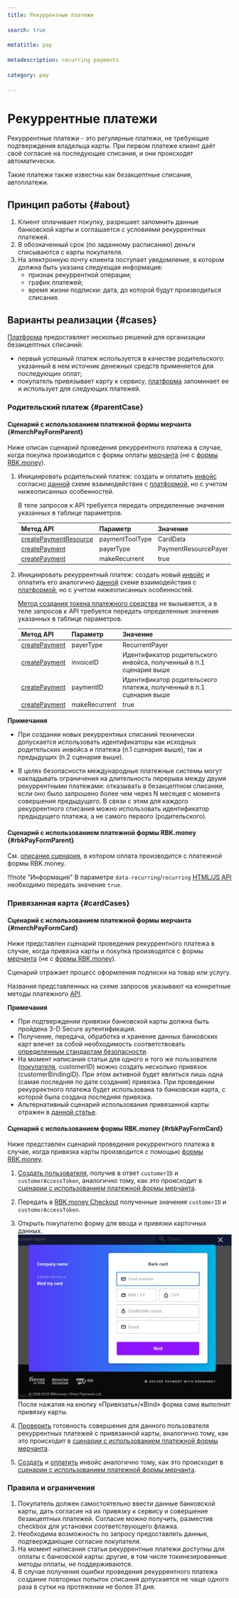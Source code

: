 ```yaml
---
title: Рекуррентные платежи 

search: true

metatitle: pay

metadescription: recurring payments

category: pay

---
```


# Рекуррентные платежи

Рекуррентные платежи - это регулярные платежи, не требующие подтверждения владельца карты. При первом платеже клиент даёт своё согласие на последующие списания, и они происходят автоматически.

Такие платежи также известны как безакцептные списания, автоплатежи.

## Принцип работы {#about}

1. Клиент оплачивает покупку, разрешает запомнить данные банковской карты и соглашается с условиями рекуррентных платежей.
2. В обозначенный срок (по заданному расписанию) деньги списываются с карты покупателя.
3. На электронную почту клиента поступает уведомление, в котором должна быть указана следующая информация:
    * признак рекуррентной операции;
    * график платежей;
    * время жизни подписки: дата, до которой будут производиться списания.

## Варианты реализации {#cases}

[Платформа](https://developer.rbk.money/docs/payments/overview/) предоставляет несколько решений для организации безакцептных списаний:

* первый успешный платеж используется в качестве родительского: указанный в нем источник денежных средств применяется для последующих оплат;
* покупатель привязывает карту к сервису, [платформа](https://developer.rbk.money/docs/payments/overview/) запоминает ее и использует для следующих платежей.

### Родительский платеж {#parentCase}

#### Сценарий с использованием платежной формы мерчанта {#merchPayFormParent}

Ниже описан сценарий проведения рекуррентного платежа в случае, когда покупка производится с формы оплаты [мерчанта](https://developer.rbk.money/docs/payments/overview/#lk) (не с [формы RBK.money](../../checkout)).

1. Инициировать родительский платеж: создать и оплатить [инвойс](https://developer.rbk.money/docs/payments/overview/#invoice) согласно [данной](https://developer.rbk.money/docs/payments/overview/#payScheme) схеме взаимодействия с [платформой](https://developer.rbk.money/docs/payments/overview/), но с учетом нижеописанных особенностей.

    В теле запросов к API требуется передать определенные значения указанных в таблице параметров.

    | Метод API  | Параметр | Значение |
    | ------------- | ------------- | ------------- |
    | [createPaymentResource](https://developer.rbk.money/api/#operation/createPaymentResource)  | paymentToolType  | CardData  |
    | [createPayment](https://developer.rbk.money/api/#operation/createPayment)  | payerType  |  PaymentResourcePayer  |
    | [createPayment](https://developer.rbk.money/api/#operation/createPayment)  | makeRecurrent  |  true  |

2. Инициировать рекуррентный платеж: cоздать новый [инвойс](https://developer.rbk.money/docs/payments/overview/#invoice) и оплатить его аналогично [данной](https://developer.rbk.money/docs/payments/overview/#payScheme) схеме взаимодействия с [платформой](https://developer.rbk.money/docs/payments/overview/), но с учетом нижеописанных особенностей.

    [Метод создания токена платежного средства](https://developer.rbk.money/api/#tag/Tokens) не вызывается, а в теле запросов к API требуется передать определенные значения указанных в таблице параметров.

    | Метод API  | Параметр | Значение |
    | ------------- | ------------- | ------------- |
    | [createPayment](https://developer.rbk.money/api/#operation/createPayment)  | payerType  |  RecurrentPayer  |
    | [createPayment](https://developer.rbk.money/api/#operation/createPayment)  | invoiceID  |  Идентификатор родительского инвойса, полученный в п.1 сценария выше  |
    | [createPayment](https://developer.rbk.money/api/#operation/createPayment)  | paymentID  |  Идентификатор родительского платежа, полученный в п.1 сценария выше  |
    | [createPayment](https://developer.rbk.money/api/#operation/createPayment)  | makeRecurrent  |  true  |

**Примечания**

* При создании новых рекуррентных списаний технически допускается использовать идентификаторы как исходных родительских инвойса и платежа (п.1 сценария выше), так и предыдущих (п.2 сценария выше).

* В целях безопасности международные платежные системы могут накладывать ограничения на длительность перерыва между двумя рекуррентными платежами: отказывать в безакцептном списании, если оно было запрошено более чем через N месяцев с момента совершения предыдущего. В связи с этим для каждого рекуррентного списания можно использовать идентификатор предыдущего платежа, а не самого первого (родительского).

#### Сценарий с использованием платежной формы RBK.money {#rbkPayFormParent}

См. [описание сценария](https://developer.rbk.money/docs/payments/overview/#pay), в котором оплата производится с платежной формы RBK.money.

!!!note "Информация"
    В параметре `data-recurring`/`recurring` [HTML/JS API](../../checkout/#htmlJsRecurring) необходимо передать значение `true`.

### Привязанная карта {#сardCases}

#### Сценарий с использованием платежной формы мерчанта {#merchPayFormCard}

Ниже представлен сценарий проведения рекуррентного платежа в случае, когда привязка карты и покупка производятся с формы [мерчанта](https://developer.rbk.money/docs/payments/overview/#lk) (не с [формы RBK.money](../../checkout)).

Сценарий отражает процесс оформления подписки на товар или услугу.

Названия представленных на схеме запросов указывают на конкретные методы платежного [API](https://developer.rbk.money/api/).

<object data="../../recurring/img/CustomerPayer.svg"> </object>

**Примечания**

* При подтверждении привязки банковской карты должна быть пройдена 3-D Secure аутентификация.
* Получение, передача, обработка и хранение данных банковских карт влечет за собой необходимость соответствовать [определенным стандартам безопасности](https://ru.pcisecuritystandards.org/minisite/env2/).
* На момент написания статьи для одного и того же пользователя ([покупателя](https://developer.rbk.money/docs/payments/overview/#shop), customerID) можно создать несколько привязок (customerBindingID). При этом активной будет являться лишь одна (самая последняя по дате создания) привязка. При проведении рекурректного платежа будет использована та банковская карта, с которой была создана последняя привязка.
* Альтернативный сценарий использования привязанной карты отражен в [данной статье](../../examples/binding).

#### Сценарий с использованием формы RBK.money {#rbkPayFormCard}

Ниже представлен сценарий проведения рекуррентного платежа в случае, когда привязка карты производится с помощью [формы RBK.money](../../checkout/#recurring).

1. [Создать пользователя](https://developer.rbk.money/api/#operation/createCustomer), получив в ответ `customerID` и `customerAccessToken`, аналогично тому, как это происходит в [cценарии с использованием платежной формы мерчанта](#merchPayFormСard).

2. Передать в [RBK.money Checkout](../../checkout/#recurring) полученные значения `customerID` и `customerAccessToken`.

3. Открыть покупателю форму для ввода и привязки карточных данных‎.
![checkout_binding](img/checkout_binding.png)
После нажатия на кнопку «‎Привязать»‎/«‎Bind» форма сама выполнит привязку карты.

4. [Проверить](https://developer.rbk.money/api/#operation/getCustomerById) готовность совершения для данного пользователя рекуррентных платежей с привязанной карты, аналогично тому, как это происходит в [сценарии с использованием платежной формы мерчанта](#merchPayFormСard).
5. [Создать](https://developer.rbk.money/api/#operation/createInvoice) и [оплатить](https://developer.rbk.money/api/#operation/createPayment) инвойс аналогично тому, как это происходит в [сценарии с использованием платежной формы мерчанта](#merchPayFormСard).

### Правила и ограничения

1. Покупатель должен самостоятельно ввести данные банковской карты, дать согласие на их привязку к сервису и совершение безакцептных платежей. Согласие можно получить, разместив checkbox для установки соответствующего флажка.
2. Необходима возможность по запросу предоставлять данные, подтверждающие согласие покупателя.
3. На момент написания статьи рекуррентные платежи доступны для оплаты с банковской карты: другие, в том числе токинезированные методы оплаты, не поддерживаются.
4. В случае получения ошибки проведения рекуррентного платежа создание повторных попыток списания допускается не чаще одного раза в сутки на протяжении не более 31 дня.
